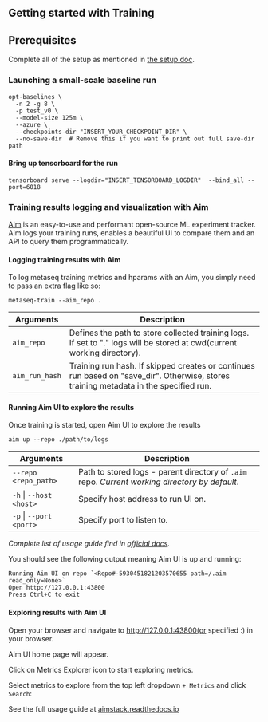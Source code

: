 ## Getting started with Training

## Prerequisites
Complete all of the setup as mentioned in [the setup doc](setup.md).

### Launching a small-scale baseline run
```
opt-baselines \
  -n 2 -g 8 \
  -p test_v0 \
  --model-size 125m \
  --azure \
  --checkpoints-dir "INSERT_YOUR_CHECKPOINT_DIR" \
  --no-save-dir  # Remove this if you want to print out full save-dir path
```
#### Bring up tensorboard for the run
```
tensorboard serve --logdir="INSERT_TENSORBOARD_LOGDIR"  --bind_all --port=6018
```

### Training results logging and visualization with Aim

[Aim](https://github.com/aimhubio/aim) is an easy-to-use and performant open-source ML experiment tracker.
Aim logs your training runs, enables a beautiful UI to compare them and an API to query them programmatically.


#### Logging training results with Aim

To log metaseq training metrics and hparams with an Aim, you simply need to pass an extra flag like so:
```shell
metaseq-train --aim_repo .
```

| Arguments | Description |
| --- | --- |
| `aim_repo` | Defines the path to store collected training logs. If set to "." logs will be stored at cwd(current working directory). |
| `aim_run_hash` | Training run hash. If skipped creates or continues run based on "save_dir". Otherwise, stores training metadata in the specified run. |

#### Running Aim UI to explore the results

Once training is started, open Aim UI to explore the results

`aim up --repo ./path/to/logs`

| Arguments | Description |
| --- | --- |
| `--repo <repo_path>`        | Path to stored logs - parent directory of `.aim` repo. _Current working directory by default_. |
| `-h` &#124; `--host <host>` | Specify host address to run UI on. |
| `-p` &#124; `--port <port>` | Specify port to listen to. |

_Complete list of usage guide find in [official docs](https://aimstack.readthedocs.io/en/latest/refs/cli.html#up)._

You should see the following output meaning Aim UI is up and running:

```
Running Aim UI on repo `<Repo#-5930451821203570655 path=/.aim read_only=None>`
Open http://127.0.0.1:43800
Press Ctrl+C to exit
```

#### Exploring results with Aim UI

Open your browser and navigate to http://127.0.0.1:43800(or specified <host>:<port>) in your browser.

Aim UI home page will appear.

Click on Metrics Explorer icon to start exploring metrics.

Select metrics to explore from the top left dropdown `+ Metrics` and click `Search`:

See the full usage guide at [aimstack.readthedocs.io](https://aimstack.readthedocs.io)


